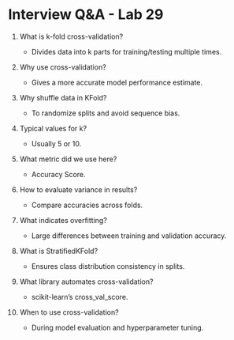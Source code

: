 # Interview Q&A - Lab 29

1. What is k-fold cross-validation?
   - Divides data into k parts for training/testing multiple times.

2. Why use cross-validation?
   - Gives a more accurate model performance estimate.

3. Why shuffle data in KFold?
   - To randomize splits and avoid sequence bias.

4. Typical values for k?
   - Usually 5 or 10.

5. What metric did we use here?
   - Accuracy Score.

6. How to evaluate variance in results?
   - Compare accuracies across folds.

7. What indicates overfitting?
   - Large differences between training and validation accuracy.

8. What is StratifiedKFold?
   - Ensures class distribution consistency in splits.

9. What library automates cross-validation?
   - scikit-learn’s cross_val_score.

10. When to use cross-validation?
    - During model evaluation and hyperparameter tuning.
